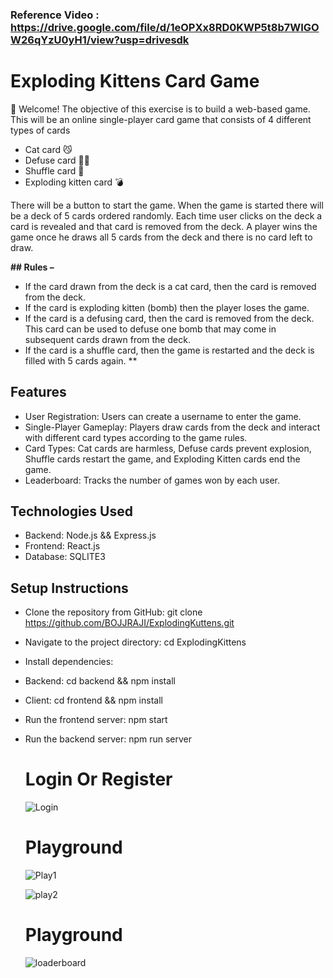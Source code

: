 ### Reference Video : https://drive.google.com/file/d/1eOPXx8RD0KWP5t8b7WIGOW26qYzU0yH1/view?usp=drivesdk

# **Exploding Kittens Card Game**

👋 Welcome! The objective of this exercise is to build a web-based game. 
This will be an online single-player card game that consists of 4 different types of cards

- Cat card 😼
- Defuse card 🙅‍♂️
- Shuffle card 🔀
- Exploding kitten card 💣

There will be a button to start the game. When the game is started there will be a deck of 5 cards ordered randomly. Each time user clicks on the deck a card is revealed and that card is removed from the deck. A player wins the game once he draws all 5 cards from the deck and there is no card left to draw. 

**## Rules –**
- If the card drawn from the deck is a cat card, then the card is removed from the deck.
- If the card is exploding kitten (bomb) then the player loses the game.
- If the card is a defusing card, then the card is removed from the deck. This card can be used to defuse one bomb that may come in subsequent cards drawn from the deck.
- If the card is a shuffle card, then the game is restarted and the deck is filled with 5 cards again.
**
## **Features**
- User Registration: Users can create a username to enter the game.
- Single-Player Gameplay: Players draw cards from the deck and interact with different card types according to the game rules.
- Card Types: Cat cards are harmless, Defuse cards prevent explosion, Shuffle cards restart the game, and Exploding Kitten cards end the game.
- Leaderboard: Tracks the number of games won by each user.

## **Technologies Used**
- Backend: Node.js && Express.js
- Frontend: React.js
- Database: SQLITE3

## **Setup Instructions**
- Clone the repository from GitHub: git clone https://github.com/BOJJRAJI/ExplodingKuttens.git
- Navigate to the project directory: cd ExplodingKittens
- Install dependencies:
- Backend: cd backend && npm install
- Client: cd frontend && npm install
- Run the frontend server: npm start
- Run the backend server: npm run server

  # Login Or Register

   ![Login](https://github.com/BOJJRAJI/ExplodingKittens/assets/94085980/082609d7-113d-439b-bb33-2f162e661191)

  # Playground

   ![Play1](https://github.com/BOJJRAJI/ExplodingKittens/assets/94085980/964e669b-e9d4-4701-9a1d-74c925bb40bb)

   ![play2](https://github.com/BOJJRAJI/ExplodingKittens/assets/94085980/29afd120-ee8d-4d0f-bf83-53d6e7f4ef53)

  # Playground

  ![loaderboard](https://github.com/BOJJRAJI/ExplodingKittens/assets/94085980/0d7c7af9-707d-4d43-b79f-2c49d5115dc2)




  
